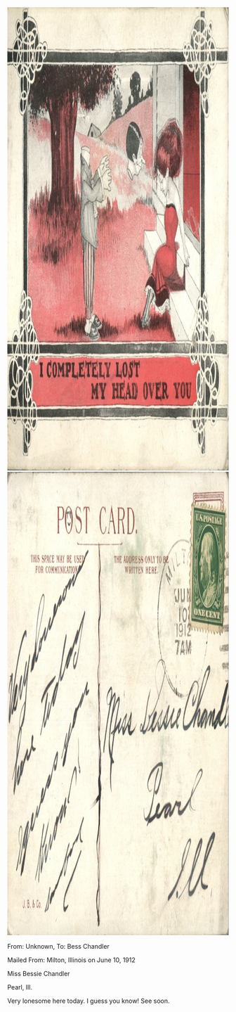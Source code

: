 <html><body><img class="alignnone size-full wp-image-1238" src="/wp-content/uploads/2014/06/postcard-2014-20140605_14371760_0538.jpg" alt="postcard-2014-20140605_14371760_0538" width="1514" height="1054"> <img class="alignnone size-full wp-image-1239" src="/wp-content/uploads/2014/06/postcard-2014-20140605_14372786_0539.jpg" alt="postcard-2014-20140605_14372786_0539" width="1542" height="1054">



From: Unknown, To: Bess Chandler

Mailed From: Milton, Illinois on June 10, 1912



Miss Bessie Chandler

Pearl, Ill.



Very lonesome here today. I guess you know! See soon.</body></html>